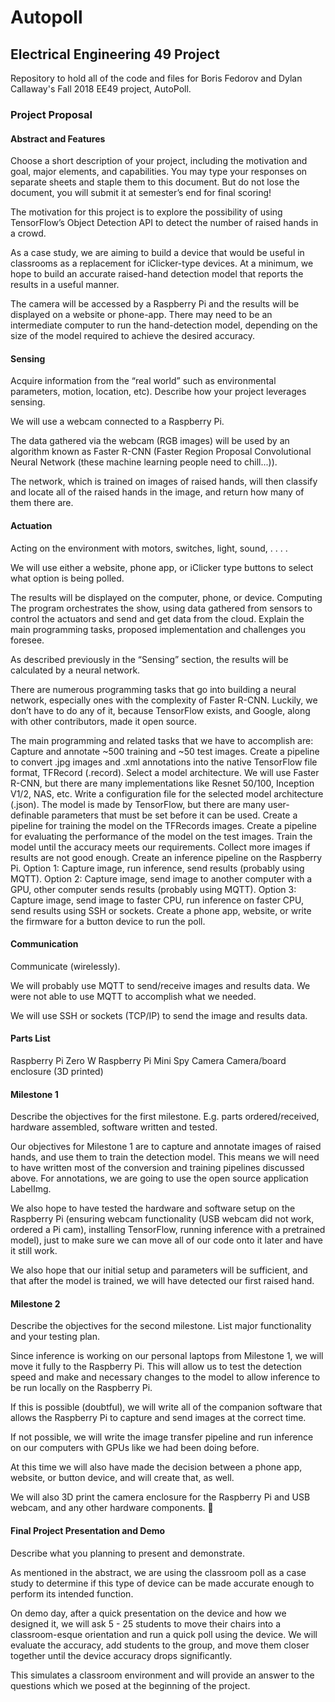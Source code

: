 # Autopoll
## Electrical Engineering 49 Project

Repository to hold all of the code and files for Boris Fedorov and Dylan Callaway's Fall 2018 EE49 project, AutoPoll.

### Project Proposal

#### Abstract and Features
Choose  a  short  description  of  your  project,  including  the  motivation  and  goal,  major  elements,  and capabilities.  You may type your responses on separate sheets and staple them to this document.  But do not lose the document, you will submit it at semester’s end for final scoring!

The motivation for this project is to explore the possibility of using TensorFlow’s Object Detection API to detect the number of raised hands in a crowd.

As a case study, we are aiming to build a device that would be useful in classrooms as a replacement for iClicker-type devices. At a minimum, we hope to build an accurate raised-hand detection model that reports the results in a useful manner.

The camera will be accessed by a Raspberry Pi and the results will be displayed on a website or phone-app. There may need to be an intermediate computer to run the hand-detection model, depending on the size of the model required to achieve the desired accuracy.


#### Sensing
Acquire  information  from  the  “real  world”  such  as  environmental  parameters,  motion,  location, etc).  Describe how your project leverages sensing.

We will use a webcam connected to a Raspberry Pi.

The data gathered via the webcam (RGB images) will be used by an algorithm known as Faster R-CNN (Faster Region Proposal Convolutional Neural Network (these machine learning people need to chill...)).

The network, which is trained on images of raised hands, will then classify and locate all of the raised hands in the image, and return how many of them there are.


#### Actuation
Acting on the environment with motors, switches, light, sound, . . . .

We will use either a website, phone app, or iClicker type buttons to select what option is being polled.

The results will be displayed on the computer, phone, or device.
Computing
The program orchestrates the show, using data gathered from sensors to control the actuators and send and get data from the cloud.  Explain the main programming tasks, proposed implementation and challenges you foresee.

As described previously in the “Sensing” section, the results will be calculated by a neural network.

There are numerous programming tasks that go into building a neural network, especially ones with the complexity of Faster R-CNN. Luckily, we don’t have to do any of it, because TensorFlow exists, and Google, along with other contributors, made it open source.

The main programming and related tasks that we have to accomplish are:
Capture and annotate ~500 training and ~50 test images.
Create a pipeline to convert .jpg images and .xml annotations into the native TensorFlow file format, TFRecord (.record).
Select a model architecture.
We will use Faster R-CNN, but there are many implementations like Resnet 50/100, Inception V1/2, NAS, etc.
Write a configuration file for the selected model architecture (.json).
The model is made by TensorFlow, but there are many user-definable parameters that must be set before it can be used.
Create a pipeline for training the model on the TFRecords images.
Create a pipeline for evaluating the performance of the model on the test images.
Train the model until the accuracy meets our requirements.
Collect more images if results are not good enough.
Create an inference pipeline on the Raspberry Pi.
Option 1: Capture image, run inference, send results (probably using MQTT).
Option 2: Capture image, send image to another computer with a GPU, other computer sends results (probably using MQTT).
Option 3: Capture image, send image to faster CPU, run inference on faster CPU, send results using SSH or sockets.
Create a phone app, website, or write the firmware for a button device to run the poll.


#### Communication
Communicate (wirelessly).

We will probably use MQTT to send/receive images and results data. We were not able to use MQTT to accomplish what we needed.

We will use SSH or sockets (TCP/IP) to send the image and results data.


#### Parts List

Raspberry Pi Zero W
Raspberry Pi Mini Spy Camera
Camera/board enclosure (3D printed)


#### Milestone 1
Describe the objectives for the first milestone.  E.g. parts ordered/received, hardware assembled, software written and tested.

Our objectives for Milestone 1 are to capture and annotate images of raised hands, and use them to train the detection model. This means we will need to have written most of the conversion and training pipelines discussed above. For annotations, we are going to use the open source application LabelImg.

We also hope to have tested the hardware and software setup on the Raspberry Pi (ensuring webcam functionality (USB webcam did not work, ordered a Pi cam), installing TensorFlow, running inference with a pretrained model), just to make sure we can move all of our code onto it later and have it still work.

We also hope that our initial setup and parameters will be sufficient, and that after the model is trained, we will have detected our first raised hand.


#### Milestone 2
Describe the objectives for the second milestone.  List major functionality and your testing plan.

Since inference is working on our personal laptops from Milestone 1, we will move it fully to the Raspberry Pi. This will allow us to test the detection speed and make and necessary changes to the model to allow inference to be run locally on the Raspberry Pi.

If this is possible (doubtful), we will write all of the companion software that allows the Raspberry Pi to capture and send images at the correct time.

If not possible, we will write the image transfer pipeline and run inference on our computers with GPUs like we had been doing before.

At this time we will also have made the decision between a phone app, website, or button device, and will create that, as well.

We will also 3D print the camera enclosure for the Raspberry Pi and USB webcam, and any other hardware components.


#### Final Project Presentation and Demo
Describe what you planning to present and demonstrate.

As mentioned in the abstract, we are using the classroom poll as a case study to determine if this type of device can be made accurate enough to perform its intended function.

On demo day, after a quick presentation on the device and how we designed it, we will ask 5 - 25 students to move their chairs into a classroom-esque orientation and run a quick poll using the device. We will evaluate the accuracy, add students to the group, and move them closer together until the device accuracy drops significantly.

This simulates a classroom environment and will provide an answer to the questions which we posed at the beginning of the project.
